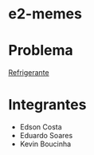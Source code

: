 # e2-memes

# Problema

[Refrigerante](https://www.beecrowd.com.br/judge/pt/problems/view/3214)

# Integrantes

- Edson Costa
- Eduardo Soares
- Kevin Boucinha
